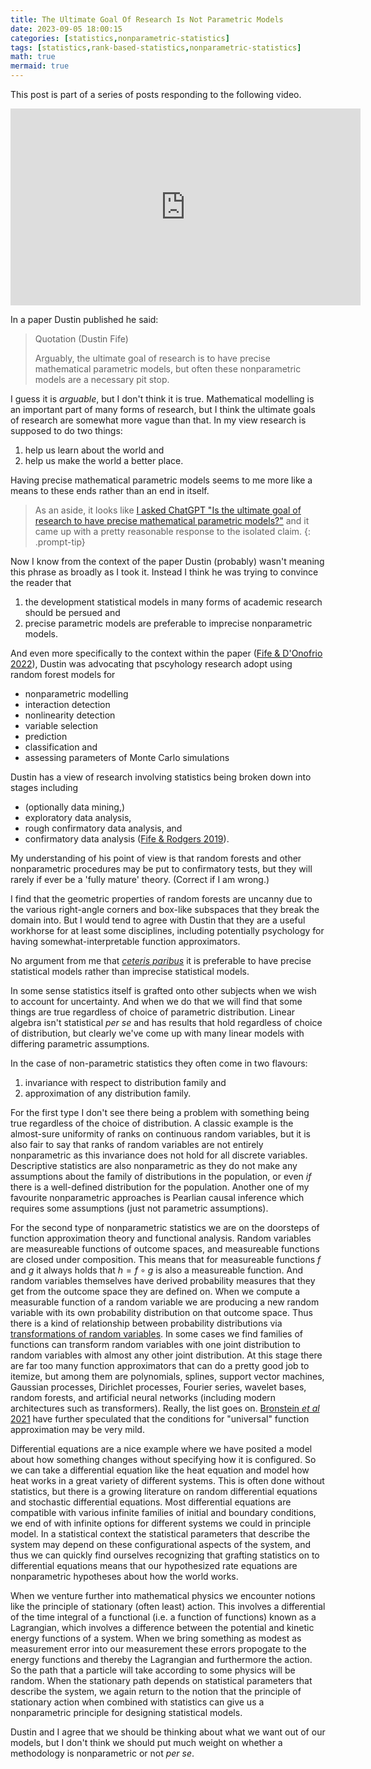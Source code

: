 ```yaml
---
title: The Ultimate Goal Of Research Is Not Parametric Models
date: 2023-09-05 18:00:15
categories: [statistics,nonparametric-statistics]
tags: [statistics,rank-based-statistics,nonparametric-statistics]
math: true
mermaid: true
---
```


This post is part of a series of posts responding to the following video.

<iframe width="560" height="315" src="https://www.youtube.com/embed/qee6b7vl2O0?si=H7GJP-r4PP440f1a" title="YouTube video player" frameborder="0" allow="accelerometer; autoplay; clipboard-write; encrypted-media; gyroscope; picture-in-picture; web-share" allowfullscreen></iframe>

In a paper Dustin published he said:

> Quotation (Dustin Fife)
>
> Arguably, the ultimate goal of research is to have precise mathematical parametric models, but often these nonparametric models are a necessary pit stop.

I guess it is *arguable*, but I don't think it is true. Mathematical modelling is an important part of many forms of research, but I think the ultimate goals of research are somewhat more vague than that. In my view research is supposed to do two things: 

1. help us learn about the world and
2. help us make the world a better place.

Having precise mathematical parametric models seems to me more like a means to these ends rather than an end in itself.

> As an aside, it looks like [I asked ChatGPT "Is the ultimate goal of research to have precise mathematical parametric models?"](https://galenseilis.github.io/posts/chatgpt-parametric-models-as-ultimate-goal/) and it came up with a pretty reasonable response to the isolated claim.
{: .prompt-tip}

Now I know from the context of the paper Dustin (probably) wasn't meaning this phrase as broadly as I took it. Instead I think he was trying to convince the reader that 

1. the development statistical models in many forms of academic research should be persued and 
2. precise parametric models are preferable to imprecise nonparametric models.

And even more specifically to the context within the paper ([Fife & D'Onofrio 2022](https://link.springer.com/article/10.3758/s13428-022-01901-9)), Dustin was advocating that pscyhology research adopt using random forest models for 
- nonparametric modelling
- interaction detection
- nonlinearity detection
- variable selection
- prediction
- classification and
- assessing parameters of Monte Carlo simulations

Dustin has a view of research involving statistics being broken down into stages including 
- (optionally data mining,) 
- exploratory data analysis, 
- rough confirmatory data analysis, and 
- confirmatory data analysis ([Fife & Rodgers 2019](https://psyarxiv.com/5vfq6/)). 

My understanding of his point of view is that random forests and other nonparametric procedures may be put to confirmatory tests, but they will rarely if ever be a 'fully mature' theory. (Correct if I am wrong.)

I find that the geometric properties of random forests are uncanny due to the various right-angle corners and box-like subspaces that they break the domain into. But I would tend to agree with Dustin that they are a useful workhorse for at least some disciplines, including potentially psychology for having somewhat-interpretable function approximators.

No argument from me that [*ceteris paribus*](https://en.wikipedia.org/wiki/Ceteris_paribus) it is preferable to have precise statistical models rather than imprecise statistical models.

In some sense statistics itself is grafted onto other subjects when we wish to account for uncertainty. And when we do that we will find that some things are true regardless of choice of parametric distribution. Linear algebra isn't statistical *per se* and has results that hold regardless of choice of distribution, but clearly we've come up with many linear models with differing parametric assumptions. 

In the case of non-parametric statistics they often come in two flavours: 

1. invariance with respect to distribution family and 
2. approximation of any distribution family.

For the first type I don't see there being a problem with something being true regardless of the choice of distribution. A classic example is the almost-sure uniformity of ranks on continuous random variables, but it is also fair to say that ranks of random variables are not entirely nonparametric as this invariance does not hold for all discrete variables. Descriptive statistics are also nonparametric as they do not make any assumptions about the family of distributions in the population, or even *if* there is a well-defined distribution for the population. Another one of my favourite nonparametric approaches is Pearlian causal inference which requires some assumptions (just not parametric assumptions).

For the second type of nonparametric statistics we are on the doorsteps of function approximation theory and functional analysis. Random variables are measureable functions of outcome spaces, and measureable functions are closed under composition. This means that for measureable functions $f$ and $g$ it always holds that $h = f \circ g$ is also a measureable function. And random variables themselves have derived probability measures that they get from the outcome space they are defined on. When we compute a measurable function of a random variable we are producing a new random variable with its own probability distribution on that outcome space. Thus there is a kind of relationship between probability distributions via [transformations of random variables](https://en.wikibooks.org/wiki/Probability/Transformation_of_Random_Variables). In some cases we find families of functions can transform random variables with one joint distribution to random variables with almost any other joint distribution. At this stage there are far too many function approximators that can do a pretty good job to itemize, but among them are polynomials, splines, support vector machines, Gaussian processes, Dirichlet processes, Fourier series, wavelet bases, random forests, and artificial neural networks (including modern architectures such as transformers). Really, the list goes on. [Bronstein *et al* 2021](https://arxiv.org/abs/2104.13478) have further speculated that the conditions for "universal" function approximation may be very mild.

Differential equations are a nice example where we have posited a model about how something changes without specifying how it is configured. So we can take a differential equation like the heat equation and model how heat works in a great variety of different systems. This is often done without statistics, but there is a growing literature on random differential equations and stochastic differential equations. Most differential equations are compatible with various infinite families of initial and boundary conditions, we end of with infinite options for different systems we could in principle model. In a statistical context the statistical parameters that describe the system may depend on these configurational aspects of the system, and thus we can quickly find ourselves recognizing that grafting statistics on to differential equations means that our hypothesized rate equations are nonparametric hypotheses about how the world works.

When we venture further into mathematical physics we encounter notions like the principle of stationary (often least) action. This involves a differential of the time integral of a functional (i.e. a function of functions) known as a Lagrangian, which involves a difference between the potential and kinetic energy functions of a system. When we bring something as modest as measurement error into our measurement these errors propogate to the energy functions and thereby the Lagrangian and furthermore the action. So the path that a particle will take according to some physics will be random. When the stationary path depends on statistical parameters that describe the system, we again return to the notion that the principle of stationary action when combined with statistics can give us a nonparametric principle for designing statistical models.

Dustin and I agree that we should be thinking about what we want out of our models, but I don't think we should put much weight on whether a methodology is nonparametric or not *per se*.
